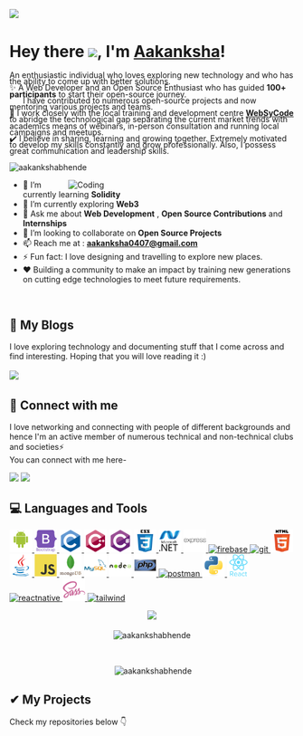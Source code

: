 ![](https://raw.githubusercontent.com/halfrost/halfrost/master/icons/header_.png)
# Hey there <img src="https://github.com/TheDudeThatCode/TheDudeThatCode/blob/master/Assets/Hi.gif" width="29px">, I'm [Aakanksha](https://aakankshabhende.github.io/)!
<p style = "line-height: 80%">
An enthusiastic individual who loves exploring new technology and who has the ability to come up with better solutions.  <br/>
  ✨ A Web Developer and an Open Source Enthusiast who has guided <b>100+ participants</b> to start their open-source journey.  <br/>
  &nbsp &nbsp  &nbsp I have contributed to numerous open-source projects and now mentoring various projects and teams.<br/>
  🌱 I work closely with the local training and development centre <b><a href="https://websycode.in/">WebSyCode</a></b> to abridge the technological gap separating the  current market trends with academics means of webinars, in-person consultation and running local campaigns and meetups. <br/>
  ✔️ I believe in sharing, learning and growing together. Extremely motivated to develop my skills constantly and grow professionally. Also, I possess
    great communication and leadership skills.
<br>
</p>


<p align="left"> <img src="https://komarev.com/ghpvc/?username=aakankshabhende&label=Profile%20views&color=32CD32&style=flat" alt="aakankshabhende" /> </p>

<img align="right" alt="Coding" width="400" src="https://cdn.dribbble.com/users/2646423/screenshots/5507196/computer.gif">

- 🌱 I’m currently learning <b>Solidity</b>
- 🔭 I’m currently exploring <b>Web3</b>
- 💬 Ask me about **Web Development** , **Open Source Contributions** and **Internships**
- 👯 I’m looking to collaborate on **Open Source Projects**
- 📫 Reach me at : **aakanksha0407@gmail.com**
- ⚡ Fun fact: I love designing and travelling to explore new places.
- ❤️ Building a community to make an impact by training new generations on cutting edge technologies to meet future requirements. 
<br/>

## 🚀 My Blogs
I love exploring technology and documenting stuff that I come across and find interesting. Hoping that you will love reading it :)<br><br>
[<img src="https://img.shields.io/badge/Hashnode-2962FF?style=for-the-badge&logo=hashnode&logoColor=white">](https://aakankshabhende.hashnode.dev/)

## 🤝 Connect with me
<p>
I love networking and connecting with people of different backgrounds and hence I'm an active member of numerous technical and non-technical clubs and societies⚡
<br/>
You can connect with me here-
</p>


[<img src="https://img.shields.io/badge/linkedin-%230077B5.svg?&style=for-the-badge&logo=linkedin&logoColor=white">](https://www.linkedin.com/in/aakanksha-bhende/)
[<img src="https://img.shields.io/badge/Twitter-1DA1F2?style=for-the-badge&logo=twitter&logoColor=white">](https://twitter.com/AakankshaBhende)

## 💻 Languages and Tools

<p align="left"> <a href="https://developer.android.com" target="_blank"> <img src="https://raw.githubusercontent.com/devicons/devicon/master/icons/android/android-original-wordmark.svg" alt="android" width="40" height="40"/> </a> <a href="https://getbootstrap.com" target="_blank"> <img src="https://raw.githubusercontent.com/devicons/devicon/master/icons/bootstrap/bootstrap-plain-wordmark.svg" alt="bootstrap" width="40" height="40"/> </a> <a href="https://www.cprogramming.com/" target="_blank"> <img src="https://raw.githubusercontent.com/devicons/devicon/master/icons/c/c-original.svg" alt="c" width="40" height="40"/> </a> <a href="https://www.w3schools.com/cpp/" target="_blank"> <img src="https://raw.githubusercontent.com/devicons/devicon/master/icons/cplusplus/cplusplus-original.svg" alt="cplusplus" width="40" height="40"/> </a> <a href="https://www.w3schools.com/cs/" target="_blank"> <img src="https://raw.githubusercontent.com/devicons/devicon/master/icons/csharp/csharp-original.svg" alt="csharp" width="40" height="40"/> </a> <a href="https://www.w3schools.com/css/" target="_blank"> <img src="https://raw.githubusercontent.com/devicons/devicon/master/icons/css3/css3-original-wordmark.svg" alt="css3" width="40" height="40"/> </a> <a href="https://dotnet.microsoft.com/" target="_blank"> <img src="https://raw.githubusercontent.com/devicons/devicon/master/icons/dot-net/dot-net-original-wordmark.svg" alt="dotnet" width="40" height="40"/> </a> <a href="https://expressjs.com" target="_blank"> <img src="https://raw.githubusercontent.com/devicons/devicon/master/icons/express/express-original-wordmark.svg" alt="express" width="40" height="40"/> </a> <a href="https://firebase.google.com/" target="_blank"> <img src="https://www.vectorlogo.zone/logos/firebase/firebase-icon.svg" alt="firebase" width="40" height="40"/> </a> <a href="https://git-scm.com/" target="_blank"> <img src="https://www.vectorlogo.zone/logos/git-scm/git-scm-icon.svg" alt="git" width="40" height="40"/> </a> <a href="https://www.w3.org/html/" target="_blank"> <img src="https://raw.githubusercontent.com/devicons/devicon/master/icons/html5/html5-original-wordmark.svg" alt="html5" width="40" height="40"/> </a> <a href="https://www.java.com" target="_blank"> <img src="https://raw.githubusercontent.com/devicons/devicon/master/icons/java/java-original.svg" alt="java" width="40" height="40"/> </a> <a href="https://developer.mozilla.org/en-US/docs/Web/JavaScript" target="_blank"> <img src="https://raw.githubusercontent.com/devicons/devicon/master/icons/javascript/javascript-original.svg" alt="javascript" width="40" height="40"/> </a> <a href="https://www.mongodb.com/" target="_blank"> <img src="https://raw.githubusercontent.com/devicons/devicon/master/icons/mongodb/mongodb-original-wordmark.svg" alt="mongodb" width="40" height="40"/> </a> <a href="https://www.mysql.com/" target="_blank"> <img src="https://raw.githubusercontent.com/devicons/devicon/master/icons/mysql/mysql-original-wordmark.svg" alt="mysql" width="40" height="40"/> </a> <a href="https://nodejs.org" target="_blank"> <img src="https://raw.githubusercontent.com/devicons/devicon/master/icons/nodejs/nodejs-original-wordmark.svg" alt="nodejs" width="40" height="40"/> </a> <a href="https://www.php.net" target="_blank"> <img src="https://raw.githubusercontent.com/devicons/devicon/master/icons/php/php-original.svg" alt="php" width="40" height="40"/> </a> <a href="https://postman.com" target="_blank"> <img src="https://www.vectorlogo.zone/logos/getpostman/getpostman-icon.svg" alt="postman" width="40" height="40"/> </a> <a href="https://www.python.org" target="_blank"> <img src="https://raw.githubusercontent.com/devicons/devicon/master/icons/python/python-original.svg" alt="python" width="40" height="40"/> </a> <a href="https://reactjs.org/" target="_blank"> <img src="https://raw.githubusercontent.com/devicons/devicon/master/icons/react/react-original-wordmark.svg" alt="react" width="40" height="40"/> </a> <a href="https://reactnative.dev/" target="_blank"> <img src="https://reactnative.dev/img/header_logo.svg" alt="reactnative" width="40" height="40"/> </a> <a href="https://sass-lang.com" target="_blank"> <img src="https://raw.githubusercontent.com/devicons/devicon/master/icons/sass/sass-original.svg" alt="sass" width="40" height="40"/> </a> <a href="https://tailwindcss.com/" target="_blank"> <img src="https://www.vectorlogo.zone/logos/tailwindcss/tailwindcss-icon.svg" alt="tailwind" width="40" height="40"/> </a> </p>

<p align=center >
<img src="https://github-readme-streak-stats.herokuapp.com/?user=aakankshabhende" /> 
</p>

<p align=center >
<img align="center"  src="https://github-readme-stats.vercel.app/api/top-langs?username=aakankshabhende&show_icons=true&locale=en&layout=compact" alt="aakankshabhende" /></p>
<br/>
<p align=center >
&nbsp;<img align="center" src="https://github-readme-stats.vercel.app/api?username=aakankshabhende&show_icons=true&locale=en" alt="aakankshabhende" />
</p>

## ✔ My Projects
<p>
Check my repositories below 👇
</p>
</div>

<!--
**Aakanksha0407/Aakanksha0407** is a ✨ _special_ ✨ repository because its `README.md` (this file) appears on your GitHub profile.
[![Top Langs](https://github-readme-stats.vercel.app/api/top-langs/?username=aakankshabhende&layout=compact)](https://github.com/anuraghazra/github-readme-stats)
Here are some ideas to get you started:

- 🔭 I’m currently working on ...
- 🌱 I’m currently learning ...
- 👯 I’m looking to collaborate on ...
- 🤔 I’m looking for help with ...
- 💬 Ask me about ...
- 📫 How to reach me: ...
- 😄 Pronouns: ...
- ⚡ Fun fact: ...
### 👉 Front-end
### 👉 Back-end
### 👉 Programming Language
### 👉 Database
### 👉 Version Control
### 👉 Others
-->
